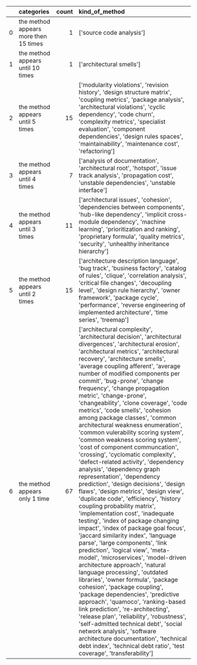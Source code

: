|    | categories                            |   count | kind_of_method                                                                                                                                                                                                                                                                                                                                                                                                                                                                                                                                                                                                                                                                                                                                                                                                                                                                                                                                                                                                                                                                                                                                                                                                                                                                                                                                                                                                                                                                                                                                                                                                                                                           |
|---:|:--------------------------------------|--------:|:-------------------------------------------------------------------------------------------------------------------------------------------------------------------------------------------------------------------------------------------------------------------------------------------------------------------------------------------------------------------------------------------------------------------------------------------------------------------------------------------------------------------------------------------------------------------------------------------------------------------------------------------------------------------------------------------------------------------------------------------------------------------------------------------------------------------------------------------------------------------------------------------------------------------------------------------------------------------------------------------------------------------------------------------------------------------------------------------------------------------------------------------------------------------------------------------------------------------------------------------------------------------------------------------------------------------------------------------------------------------------------------------------------------------------------------------------------------------------------------------------------------------------------------------------------------------------------------------------------------------------------------------------------------------------|
|  0 | the method appears more then 15 times |       1 | ['source code analysis']                                                                                                                                                                                                                                                                                                                                                                                                                                                                                                                                                                                                                                                                                                                                                                                                                                                                                                                                                                                                                                                                                                                                                                                                                                                                                                                                                                                                                                                                                                                                                                                                                                                 |
|  1 | the method appears until 10 times     |       1 | ['architectural smells']                                                                                                                                                                                                                                                                                                                                                                                                                                                                                                                                                                                                                                                                                                                                                                                                                                                                                                                                                                                                                                                                                                                                                                                                                                                                                                                                                                                                                                                                                                                                                                                                                                                 |
|  2 | the method appears until 5 times      |      15 | ['modularity violations', 'revision history', 'design structure matrix', 'coupling metrics', 'package analysis', 'architectural violations', 'cyclic dependency', 'code churn', 'complexity metrics', 'specialist evaluation', 'component dependencies', 'design rules spaces', 'maintainability', 'maintenance cost', 'refactoring']                                                                                                                                                                                                                                                                                                                                                                                                                                                                                                                                                                                                                                                                                                                                                                                                                                                                                                                                                                                                                                                                                                                                                                                                                                                                                                                                    |
|  3 | the method appears until 4 times      |       7 | ['analysis of documentation', 'architectural root', 'hotspot', 'issue track analysis', 'propagation cost', 'unstable dependencies', 'unstable interface']                                                                                                                                                                                                                                                                                                                                                                                                                                                                                                                                                                                                                                                                                                                                                                                                                                                                                                                                                                                                                                                                                                                                                                                                                                                                                                                                                                                                                                                                                                                |
|  4 | the method appears until 3 times      |      11 | ['architectural issues', 'cohesion', 'dependencies between components', 'hub-like dependency', 'implicit cross-module dependency', 'machine learning', 'prioritization and ranking', 'proprietary formula', 'quality metrics', 'security', 'unhealthy inheritance hierarchy']                                                                                                                                                                                                                                                                                                                                                                                                                                                                                                                                                                                                                                                                                                                                                                                                                                                                                                                                                                                                                                                                                                                                                                                                                                                                                                                                                                                            |
|  5 | the method appears until 2 times      |      15 | ['architecture description language', 'bug track', 'business factory', 'catalog of rules', 'clique', 'correlation analysis', 'critical file changes', 'decoupling level', 'design rule hierarchy', 'owner framework', 'package cycle', 'performance', 'reverse engineering of implemented architecture', 'time series', 'treemap']                                                                                                                                                                                                                                                                                                                                                                                                                                                                                                                                                                                                                                                                                                                                                                                                                                                                                                                                                                                                                                                                                                                                                                                                                                                                                                                                       |
|  6 | the method appears only 1 time        |      67 | ['architectural complexity', 'architectural decision', 'architectural divergences', 'architectural erosion', 'architectural metrics', 'architectural recovery', 'architecture smells', 'average coupling afferent', 'average number of modified components per commit', 'bug-prone', 'change frequency', 'change propagation metric', 'change-prone', 'changeability', 'clone coverage', 'code metrics', 'code smells', 'cohesion among package classes', 'common architectural weakness enumeration', 'common vulerability scoring system', 'common weakness scoring system', 'cost of component communcation', 'crossing', 'cyclomatic complexity', 'defect-related activity', 'dependency analysis', 'dependency graph representation', 'dependency prediction', 'design decisions', 'design flaws', 'design metrics', 'design view', 'duplicate code', 'efficiency', 'history coupling probability matrix', 'implementation cost', 'inadequate testing', 'index of package changing impact', 'index of package goal focus', 'jaccard similarity index', 'language parse', 'large components', 'link prediction', 'logical view', 'meta-model', 'microservices', 'model-driven architecture approach', 'natural language processing', 'outdated libraries', 'owner formula', 'package cohesion', 'package coupling', 'package dependencies', 'predictive approach', 'quamoco', 'ranking-based link prediction', 're-architecting', 'release plan', 'reliability', 'robustness', 'self-admitted technical debt', 'social network analysis', 'software architecture documentation', 'technical debt index', 'technical debt ratio', 'test coverage', 'transferability'] |